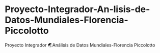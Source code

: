 # Proyecto-Integrador-An-lisis-de-Datos-Mundiales-Florencia-Piccolotto
Proyecto Integrador  🌏Análisis de Datos Mundiales-Florencia Piccolotto
